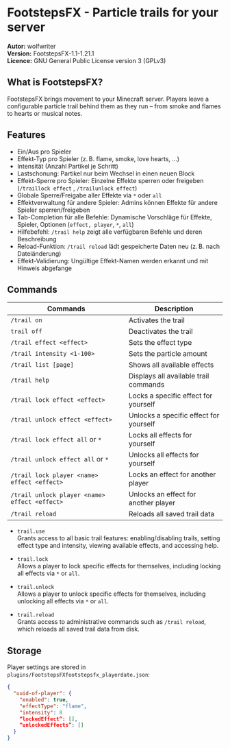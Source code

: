 # FootstepsFX - Particle trails for your server

**Autor:** wolfwriter \
**Version:** FootstepsFX-1.1-1.21.1 \
**Licence:** GNU General Public License version 3 (GPLv3)

## What is FootstepsFX?
FootstepsFX brings movement to your Minecraft server. Players leave a configurable particle trail behind them as they run – from smoke and flames to hearts or musical notes.

## Features
- Ein/Aus pro Spieler
- Effekt‑Typ pro Spieler (z. B. flame, smoke, love hearts, …)
- Intensität (Anzahl Partikel je Schritt)
- Lastschonung: Partikel nur beim Wechsel in einen neuen Block
- Effekt-Sperre pro Spieler: Einzelne Effekte sperren oder freigeben (`/traillock effect` , `/trailunlock effect`)
- Globale Sperre/Freigabe aller Effekte via `*` oder `all`
- Effektverwaltung für andere Spieler: Admins können Effekte für andere Spieler sperren/freigeben
- Tab-Completion für alle Befehle: Dynamische Vorschläge für Effekte, Spieler, Optionen (`effect, player`, `*`, `all`)
- Hilfebefehl: `/trail help` zeigt alle verfügbaren Befehle und deren Beschreibung
- Reload-Funktion: `/trail reload` lädt gespeicherte Daten neu (z. B. nach Dateiänderung)
- Effekt-Validierung: Ungültige Effekt-Namen werden erkannt und mit Hinweis abgefange

## Commands
| Commands                                      | Description                 |
|-----------------------------------------------|-----------------------------|
| `/trail on`                                   | Activates the trail         |
| `trail off`                                   | Deactivates the trail       |
| `/trail effect <effect>`                      | Sets the effect type        |
| `/trail intensity <1-100>`                    | Sets the particle amount    |
| `/trail list [page]`                          | Shows all available effects              | 
| `/trail help`                                 | Displays all available trail commands    | 
| `/trail lock effect <effect>`                 | Locks a specific effect for yourself     | 
| `/trail unlock effect <effect>`               | Unlocks a specific effect for yourself   | 
| `/trail lock effect all` or `*`               | Locks all effects for yourself           |
| `/trail unlock effect all` or `*`             | Unlocks all effects for yourself         | 
| `/trail lock player <name> effect <effect>`   | Locks an effect for another player       | 
| `/trail unlock player <name> effect <effect>` | Unlocks an effect for another player     | 
| `/trail reload`                               | Reloads all saved trail data             | 

- `trail.use`  
  Grants access to all basic trail features: enabling/disabling trails, setting effect type and intensity, viewing available effects, and accessing help.

- `trail.lock`  
  Allows a player to lock specific effects for themselves, including locking all effects via `*` or `all`.

- `trail.unlock`  
  Allows a player to unlock specific effects for themselves, including unlocking all effects via `*` or `all`.

- `trail.reload`  
  Grants access to administrative commands such as `/trail reload`, which reloads all saved trail data from disk.

## Storage
Player settings are stored in `plugins/FootstepsFXfootstepsfx_playerdate.json`:

`````json
{
  "uuid-of-player": {
    "enabled": true,
    "effectType": "flame",
    "intensity": 8
    “lockedEffect”: [],
    “unlockedEffects”: []
  }
}
